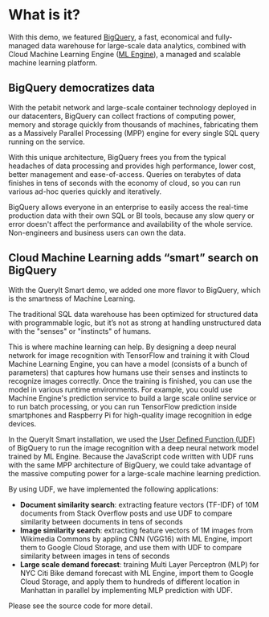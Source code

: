 # What is it?

With this demo, we featured [BigQuery](http://cloud.google.com/bigquery), a fast, economical and fully-managed data 
warehouse for large-scale data analytics, combined with Cloud Machine Learning Engine 
([ML Engine](http://cloud.google.com/ml)), a managed and scalable machine learning platform.

## BigQuery democratizes data

With the petabit network and large-scale container technology deployed in our datacenters, BigQuery can collect 
fractions of computing power, memory and storage quickly from thousands of machines, fabricating them as a Massively 
Parallel Processing (MPP) engine for every single SQL query running on the service.

With this unique architecture, BigQuery frees you from the typical headaches of data processing and provides high 
performance, lower cost, better management and  ease-of-access. Queries on terabytes of data finishes in tens of 
seconds with the economy of cloud, so you can run various ad-hoc queries quickly and iteratively. 

BigQuery allows everyone in an enterprise to easily access the real-time production data with their own SQL or 
BI tools, because any slow query or error doesn't affect the performance and availability of the whole service. 
Non-engineers and business users can own the data. 

## Cloud Machine Learning adds “smart” search on BigQuery

With the QueryIt Smart demo, we added one more flavor to BigQuery, which is the smartness of Machine Learning.

The traditional SQL data warehouse has been optimized for structured data with programmable logic, but it’s not as 
strong at handling unstructured data with the "senses" or "instincts" of humans. 

This is where machine learning can help. By designing a deep neural network for image recognition with TensorFlow and 
training it with Cloud Machine Learning Engine, you can have a model (consists of a bunch of parameters) that captures 
how humans use their senses and instincts to recognize images correctly. Once the training is finished, you can use 
the model in various runtime environments. For example, you could use Machine Engine's prediction service to build a 
large scale online service or to run batch processing, or you can run TensorFlow prediction inside smartphones and 
Raspberry Pi for high-quality image recognition in edge devices.

In the QueryIt Smart installation, we used the [User Defined Function (UDF)](https://cloud.google.com/bigquery/docs/reference/standard-sql/user-defined-functions) 
of BigQuery to run the image recognition with a deep neural network model trained by ML Engine. Because the JavaScript 
code written with UDF runs with the same MPP architecture of BigQuery, we could take advantage of the massive computing 
power for a large-scale machine learning prediction.

By using UDF, we have implemented the following applications:

- **Document similarity search**: extracting feature vectors (TF-IDF) of 10M documents from Stack Overflow posts and use UDF to 
compare similarity between documents in tens of seconds
- **Image similarity search**: extracting feature vectors of 1M images from Wikimedia Commons by appling CNN (VGG16) with
ML Engine, import them to Google Cloud Storage, and use them with UDF to compare similarity between images in tens of seconds
- **Large scale demand forecast**: training Multi Layer Perceptron (MLP) for NYC Citi Bike demand forecast with ML Engine, 
import them to Google Cloud Storage, and apply them to hundreds of different location in Manhattan in parallel by 
implementing MLP prediction with UDF.

Please see the source code for more detail.


